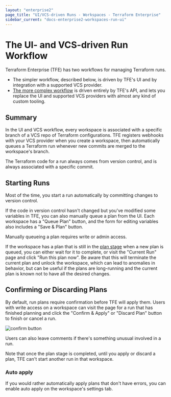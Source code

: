 ```yaml
---
layout: "enterprise2"
page_title: "UI/VCS-driven Runs - Workspaces - Terraform Enterprise"
sidebar_current: "docs-enterprise2-workspaces-run-ui"
---
```


# The UI- and VCS-driven Run Workflow

Terraform Enterprise (TFE) has two workflows for managing Terraform runs.

- The simpler workflow, described below, is driven by TFE's UI and by integration with a supported VCS provider.
- [The more complex workflow](./run-api.html) is driven entirely by TFE's API, and lets you replace the UI and supported VCS providers with almost any kind of custom tooling.

## Summary

In the UI and VCS workflow, every workspace is associated with a specific branch of a VCS repo of Terraform configurations. TFE registers webhooks with your VCS provider when you create a workspace, then automatically queues a Terraform run whenever new commits are merged to the workspace's branch.

The Terraform code for a run always comes from version control, and is always associated with a specific commit.

## Starting Runs

Most of the time, you start a run automatically by committing changes to version control.

If the code in version control hasn't changed but you've modified some variables in TFE, you can also manually queue a plan from the UI. Each workspace has a "Queue Plan" button, and the form for editing variables also includes a "Save & Plan" button.

Manually queueing a plan requires write or admin access.

If the workspace has a plan that is still in the [plan stage](./run-basics.html#2-the-plan-stage) when a new plan is queued, you can either wait for it to complete, or visit the "Current Run" page and click "Run this plan now". Be aware that this will terminate the current plan and unlock the workspace, which can lead to anomalies in behavior, but can be useful if the plans are long-running and the current plan is known not to have all the desired changes.

## Confirming or Discarding Plans

By default, run plans require confirmation before TFE will apply them. Users with write access on a workspace can visit the page for a run that has finished planning and click the "Confirm & Apply" or "Discard Plan" button to finish or cancel a run.

![confirm button](./images/runs-confirm.png)

Users can also leave comments if there's something unusual involved in a run.

Note that once the plan stage is completed, until you apply or discard a plan, TFE can't start another run in that workspace.

### Auto apply

If you would rather automatically apply plans that don't have errors, you can enable auto apply on the workspace's settings tab.
